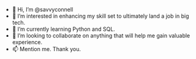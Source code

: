 - 👋 Hi, I’m @savvyconnell
- 👀 I’m interested in enhancing my skill set to ultimately land a job in big tech.
- 🌱 I’m currently learning Python and SQL.
- 💞️ I’m looking to collaborate on anything that will help me gain valuable experience.
- 📫 Mention me. Thank you.

<!---
savvyconnell/savvyconnell is a ✨ special ✨ repository because its `README.md` (this file) appears on your GitHub profile.
You can click the Preview link to take a look at your changes.
--->
